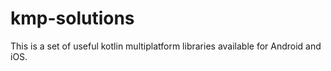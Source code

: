# kmp-solutions
This is a set of useful kotlin multiplatform libraries available for Android and iOS.
